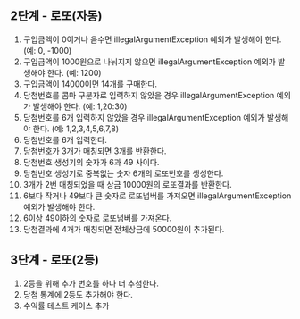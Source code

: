## 2단계 - 로또(자동)
1. 구입금액이 0이거나 음수면 illegalArgumentException 예외가 발생해야 한다. (예: 0, -1000)
2. 구입금액이 1000원으로 나눠지지 않으면 illegalArgumentException 예외가 발생해야 한다. (예: 1200)
3. 구입금액이 14000이면 14개를 구매한다.
4. 당첨번호를 콤마 구분자로 입력하지 않았을 경우 illegalArgumentException 예외가 발생해야 한다. (예: 1,20:30)
5. 당첨번호를 6개 입력하지 않았을 경우 illegalArgumentException 예외가 발생해야 한다. (예: 1,2,3,4,5,6,7,8)
6. 당첨번호를 6개 입력한다.
7. 당첨번호가 3개가 매칭되면 3개를 반환한다.
8. 당첨번호 생성기의 숫자가 6과 49 사이다.
9. 당첨번호 생성기로 중복없는 숫자 6개의 로또번호를 생성한다.
10. 3개가 2번 매칭되었을 때 상금 10000원의 로또결과를 반환한다.
11. 6보다 작거나 49보다 큰 숫자로 로또넘버를 가져오면 illegalArgumentException 예외가 발생해야 한다.
12. 6이상 49이하의 숫자로 로또넘버를 가져온다.
13. 당첨결과에 4개가 매칭되면 전체상금에 50000원이 추가된다.

## 3단계 - 로또(2등)
1. 2등을 위해 추가 번호를 하나 더 추첨한다.
2. 당첨 통계에 2등도 추가해야 한다.
3. 수익률 테스트 케이스 추가
